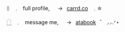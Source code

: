 ᛝ⠀﹒⠀full profile,⠀⠀→⠀[carrd.co](https://celinedeijii.carrd.co/)⠀﹒✮

𓉸⠀﹒⠀message me,⠀⠀→⠀[atabook](https://celina.atabook.org/)⠀゛ ⸝⸝.ᐟ⋆
